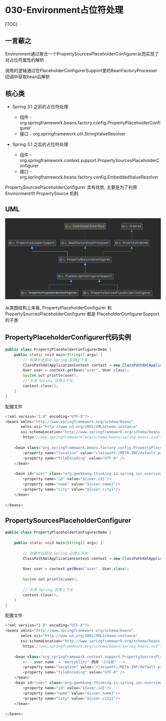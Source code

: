 # 030-Environment占位符处理

[TOC]

## 一言蔽之

Environment通过聚合一个PropertySourcesPlaceholderConfigurer从而实现了对占位符属性的解析

调用的逻辑通过在PlaceholderConfigurerSupport里的BeanFactoryProcesser回调中获取bean后解析



## 核心类

- Spring 3.1 之前的占位符处理 
  - 组件 - org.springframework.beans.factory.config.PropertyPlaceholderConfigurer
  - 接口 - org.springframework.util.StringValueResolver

- Spring 3.1 之后的占位符处理
  - 组件 - org.springframework.context.support.PropertySourcesPlaceholderConfigurer
  - 接口 - org.springframework.beans.factory.config.EmbeddedValueResolver

PropertySourcesPlaceholderConfigurer 具有优势, 主要是为了利用 Environment中 PropertySource 机制

## UML

![image-20210113161515739](../../assets/image-20210113161515739.png)

从类图结构上来看, PropertyPlaceholderConfigurer 和 PropertySourcesPlaceholderConfigurer 都是 PlaceholderConfigurerSupport 的子类

## PropertyPlaceholderConfigurer代码实例

```java
public class PropertyPlaceholderConfigurerDemo {
    public static void main(String[] args) {
        // 创建并且启动 Spring 应用上下文
        ClassPathXmlApplicationContext context = new ClassPathXmlApplicationContext("META-INF/placeholders-resolver.xml");
        User user = context.getBean("user", User.class);
        System.out.println(user);
        // 关闭 Spring 应用上下文
        context.close();
    }
}

```

配置文件

```java
<?xml version="1.0" encoding="UTF-8"?>
<beans xmlns="http://www.springframework.org/schema/beans"
       xmlns:xsi="http://www.w3.org/2001/XMLSchema-instance"
       xsi:schemaLocation="http://www.springframework.org/schema/beans
        https://www.springframework.org/schema/beans/spring-beans.xsd">

    <bean class="org.springframework.beans.factory.config.PropertyPlaceholderConfigurer" >
        <property name="location" value="classpath:/META-INF/default.properties"/>
        <property name="fileEncoding" value="UTF-8" />
    </bean>

    <bean id="user" class="org.geekbang.thinking.in.spring.ioc.overview.domain.User">
        <property name="id" value="${user.id}"/>
        <property name="name" value="${user.name}"/>
        <property name="city" value="${user.city}"/>
    </bean>

</beans>
```

## PropertySourcesPlaceholderConfigurer

```java
public class PropertyPlaceholderConfigurerDemo {

    public static void main(String[] args) {

        // 创建并且启动 Spring 应用上下文
        ClassPathXmlApplicationContext context = new ClassPathXmlApplicationContext("META-INF/placeholders-resolver.xml");

        User user = context.getBean("user", User.class);

        System.out.println(user);

        // 关闭 Spring 应用上下文
        context.close();
    }
}
```

配置文件

```java
<?xml version="1.0" encoding="UTF-8"?>
<beans xmlns="http://www.springframework.org/schema/beans"
       xmlns:xsi="http://www.w3.org/2001/XMLSchema-instance"
       xsi:schemaLocation="http://www.springframework.org/schema/beans
        https://www.springframework.org/schema/beans/spring-beans.xsd">

    <bean class="org.springframework.context.support.PropertySourcesPlaceholderConfigurer" >
        <!-- user.name  = "mercyblitz" 而非 "小马哥" -->
        <property name="location" value="classpath:/META-INF/default.properties"/>
        <property name="fileEncoding" value="UTF-8" />
    </bean>
    <bean id="user" class="org.geekbang.thinking.in.spring.ioc.overview.domain.User">
        <property name="id" value="${user.id}"/>
        <property name="name" value="${user.name}"/>
        <property name="city" value="${user.city}"/>
    </bean>

</beans>
```

